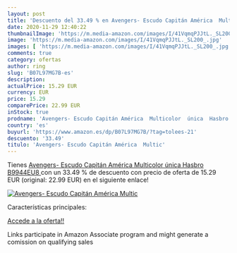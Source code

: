 ```yaml
---
layout: post
title: 'Descuento del 33.49 % en Avengers- Escudo Capitán América  Multic'
date: 2020-11-29 12:40:22
thumbnailImage: 'https://m.media-amazon.com/images/I/41VqmqPJJtL._SL200_.jpg'
image: 'https://m.media-amazon.com/images/I/41VqmqPJJtL._SL200_.jpg'
images: [ 'https://m.media-amazon.com/images/I/41VqmqPJJtL._SL200_.jpg' ]
comments: true
category: ofertas
author: ring
slug: 'B07L97MG7B-es'
description:
actualPrice: 15.29 EUR
currency: EUR
price: 15.29
comparePrice: 22.99 EUR
inStock: true
prodname: 'Avengers- Escudo Capitán América  Multicolor  única  Hasbro B9944EU8 '
country: 'es'
buyurl: 'https://www.amazon.es/dp/B07L97MG7B/?tag=tolees-21'
descuento: '33.49'
titulo: 'Avengers- Escudo Capitán América  Multic'
---
```


Tienes [Avengers- Escudo Capitán América  Multicolor  única  Hasbro B9944EU8 ](https://www.amazon.es/dp/B07L97MG7B/?tag=tolees-21) con un 33.49 % de descuento con precio de oferta de 15.29 EUR (original: 22.99 EUR) en el siguiente enlace!

[![Avengers- Escudo Capitán América  Multic](https://m.media-amazon.com/images/I/41VqmqPJJtL._SL200_.jpg)](https://www.amazon.es/dp/B07L97MG7B/?tag=tolees-21)

Características principales:


[Accede a la oferta!!](https://www.amazon.es/dp/B07L97MG7B/?tag=tolees-21)

Links participate in Amazon Associate program and might generate a comission on qualifying sales


